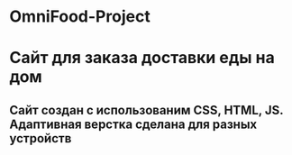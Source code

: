 # OmniFood-Project
# Сайт для заказа доставки еды на дом
## Сайт создан с использованим CSS, HTML, JS. Адаптивная верстка сделана для разных устройств
